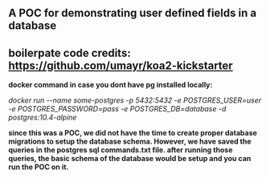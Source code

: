 ## A POC for demonstrating user defined fields in a database



## boilerpate code credits: https://github.com/umayr/koa2-kickstarter



**docker command in case you dont have pg installed locally:**

*docker run --name some-postgres -p 5432:5432 -e POSTGRES_USER=user -e POSTGRES_PASSWORD=pass -e POSTGRES_DB=database -d postgres:10.4-alpine*



**since this was a POC, we did not have the time to create proper database migrations to setup the database schema.
However, we have saved the queries in the postgres sql commands.txt file. after running those queries, the basic
schema of the database would be setup and you can run the POC on it.**

